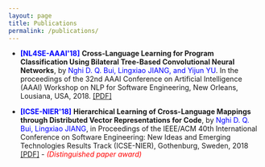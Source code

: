 ```yaml
---
layout: page
title: Publications
permalink: /publications/
---
```


- <span style="color:blue">**[NL4SE-AAAI'18]**</span> **Cross-Language Learning for Program Classification Using Bilateral Tree-Based Convolutional Neural Networks**, by <span style="color:blue">Nghi D. Q. Bui, Lingxiao JIANG, and Yijun YU</span>. In the proceedings of the 32nd AAAI Conference on Artificial Intelligence (AAAI) Workshop on NLP for Software Engineering, New Orleans, Lousiana, USA, 2018.  <a href="/files/AAAI'18-cross-language-learning.pdf" target="_blank"> [PDF]</a>

- <span style="color:blue">**[ICSE-NIER'18]**</span> **Hierarchical Learning of Cross-Language Mappings through Distributed Vector Representations for Code**, by <span style="color:blue">Nghi D. Q. Bui, Lingxiao JIANG</span>, in Proceedings of the IEEE/ACM 40th International Conference on Software Engineering: New Ideas and Emerging Technologies Results Track (ICSE-NIER), Gothenburg, Sweden, 2018 <a href="/files/icse-18-nier.pdf" target="_blank"> [PDF]</a> - <span style="color:red">*(Distinguished paper award)*</span>
